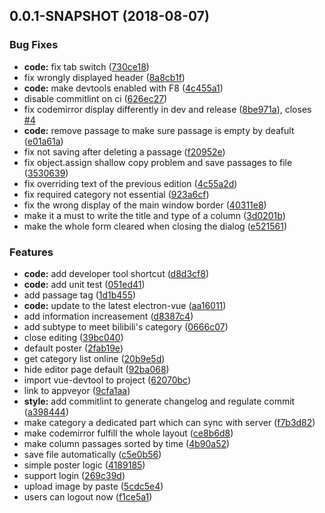 <a name="0.0.1-SNAPSHOT"></a>
## 0.0.1-SNAPSHOT (2018-08-07)


### Bug Fixes

* **code:** fix tab switch ([730ce18](https://github.com/Yesterday17/Bilibili-Column-Helper/commit/730ce18))
* fix wrongly displayed header ([8a8cb1f](https://github.com/Yesterday17/Bilibili-Column-Helper/commit/8a8cb1f))
* **code:** make devtools enabled with F8 ([4c455a1](https://github.com/Yesterday17/Bilibili-Column-Helper/commit/4c455a1))
* disable commitlint on ci ([626ec27](https://github.com/Yesterday17/Bilibili-Column-Helper/commit/626ec27))
* fix codemirror display differently in dev and release ([8be971a](https://github.com/Yesterday17/Bilibili-Column-Helper/commit/8be971a)), closes [#4](https://github.com/Yesterday17/Bilibili-Column-Helper/issues/4)
* **code:** remove passage to make sure passage is empty by deafult ([e01a61a](https://github.com/Yesterday17/Bilibili-Column-Helper/commit/e01a61a))
* fix not saving after deleting a passage ([f20952e](https://github.com/Yesterday17/Bilibili-Column-Helper/commit/f20952e))
* fix object.assign shallow copy problem and save passages to file ([3530639](https://github.com/Yesterday17/Bilibili-Column-Helper/commit/3530639))
* fix overriding text of the previous edition ([4c55a2d](https://github.com/Yesterday17/Bilibili-Column-Helper/commit/4c55a2d))
* fix required category not essential ([923a6cf](https://github.com/Yesterday17/Bilibili-Column-Helper/commit/923a6cf))
* fix the wrong display of the main window border ([40311e8](https://github.com/Yesterday17/Bilibili-Column-Helper/commit/40311e8))
* make it a must to write the title and type of a column ([3d0201b](https://github.com/Yesterday17/Bilibili-Column-Helper/commit/3d0201b))
* make the whole form cleared when closing the dialog ([e521561](https://github.com/Yesterday17/Bilibili-Column-Helper/commit/e521561))


### Features

* **code:** add developer tool shortcut ([d8d3cf8](https://github.com/Yesterday17/Bilibili-Column-Helper/commit/d8d3cf8))
* **code:** add unit test ([051ed41](https://github.com/Yesterday17/Bilibili-Column-Helper/commit/051ed41))
* add passage tag ([1d1b455](https://github.com/Yesterday17/Bilibili-Column-Helper/commit/1d1b455))
* **code:** update to the latest electron-vue ([aa16011](https://github.com/Yesterday17/Bilibili-Column-Helper/commit/aa16011))
* add information increasement ([d8387c4](https://github.com/Yesterday17/Bilibili-Column-Helper/commit/d8387c4))
* add subtype to meet bilibili's category ([0666c07](https://github.com/Yesterday17/Bilibili-Column-Helper/commit/0666c07))
* close editing ([39bc040](https://github.com/Yesterday17/Bilibili-Column-Helper/commit/39bc040))
* default poster ([2fab19e](https://github.com/Yesterday17/Bilibili-Column-Helper/commit/2fab19e))
* get category list online ([20b9e5d](https://github.com/Yesterday17/Bilibili-Column-Helper/commit/20b9e5d))
* hide editor page default ([92ba068](https://github.com/Yesterday17/Bilibili-Column-Helper/commit/92ba068))
* import vue-devtool to project ([62070bc](https://github.com/Yesterday17/Bilibili-Column-Helper/commit/62070bc))
* link to appveyor ([9cfa1aa](https://github.com/Yesterday17/Bilibili-Column-Helper/commit/9cfa1aa))
* **style:** add commitlint to generate changelog and regulate commit ([a398444](https://github.com/Yesterday17/Bilibili-Column-Helper/commit/a398444))
* make category a dedicated part which can sync with server ([f7b3d82](https://github.com/Yesterday17/Bilibili-Column-Helper/commit/f7b3d82))
* make codemirror fulfill the whole layout ([ce8b6d8](https://github.com/Yesterday17/Bilibili-Column-Helper/commit/ce8b6d8))
* make column passages sorted by time ([4b90a52](https://github.com/Yesterday17/Bilibili-Column-Helper/commit/4b90a52))
* save file automatically ([c5e0b56](https://github.com/Yesterday17/Bilibili-Column-Helper/commit/c5e0b56))
* simple poster logic ([4189185](https://github.com/Yesterday17/Bilibili-Column-Helper/commit/4189185))
* support login ([269c39d](https://github.com/Yesterday17/Bilibili-Column-Helper/commit/269c39d))
* upload image by paste ([5cdc5e4](https://github.com/Yesterday17/Bilibili-Column-Helper/commit/5cdc5e4))
* users can logout now ([f1ce5a1](https://github.com/Yesterday17/Bilibili-Column-Helper/commit/f1ce5a1))



